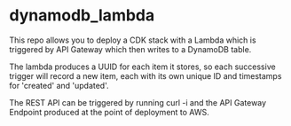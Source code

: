 # dynamodb_lambda

This repo allows you to deploy a CDK stack with a Lambda which is triggered by API Gateway which then writes to a DynamoDB table. 

The lambda produces a UUID for each item it stores, so each successive trigger will record a new item, each with its own unique ID and timestamps for 'created' and 'updated'. 

The REST API can be triggered by running curl -i and the API Gateway Endpoint produced at the point of deployment to AWS.

